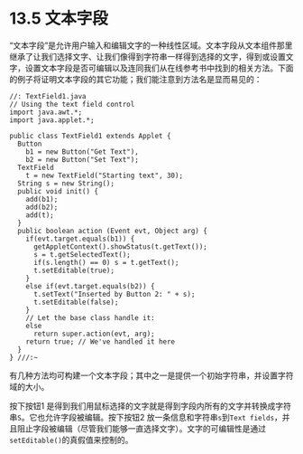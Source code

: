 # 13.5 文本字段

“文本字段”是允许用户输入和编辑文字的一种线性区域。文本字段从文本组件那里继承了让我们选择文字、让我们像得到字符串一样得到选择的文字，得到或设置文字，设置文本字段是否可编辑以及连同我们从在线参考书中找到的相关方法。下面的例子将证明文本字段的其它功能；我们能注意到方法名是显而易见的：

```text
//: TextField1.java
// Using the text field control
import java.awt.*;
import java.applet.*;

public class TextField1 extends Applet {
  Button
    b1 = new Button("Get Text"),
    b2 = new Button("Set Text");
  TextField
    t = new TextField("Starting text", 30);
  String s = new String();
  public void init() {
    add(b1);
    add(b2);
    add(t);
  }
  public boolean action (Event evt, Object arg) {
    if(evt.target.equals(b1)) {
      getAppletContext().showStatus(t.getText());
      s = t.getSelectedText();
      if(s.length() == 0) s = t.getText();
      t.setEditable(true);
    }
    else if(evt.target.equals(b2)) {
      t.setText("Inserted by Button 2: " + s);
      t.setEditable(false);
    }
    // Let the base class handle it:
    else
      return super.action(evt, arg);
    return true; // We've handled it here
  }
} ///:~
```

有几种方法均可构建一个文本字段；其中之一是提供一个初始字符串，并设置字符域的大小。

按下按钮1 是得到我们用鼠标选择的文字就是得到字段内所有的文字并转换成字符串`S`。它也允许字段被编辑。按下按钮2 放一条信息和字符串`s`到`Text fields`，并且阻止字段被编辑（尽管我们能够一直选择文字）。文字的可编辑性是通过`setEditable()`的真假值来控制的。


